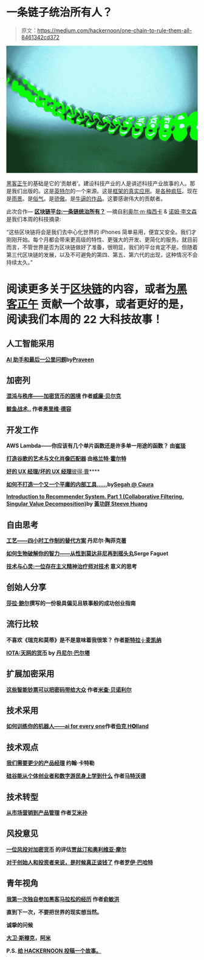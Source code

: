 # 一条链子统治所有人？

> 原文：<https://medium.com/hackernoon/one-chain-to-rule-them-all-8461342cd372>

![](img/7ae2910f1f2b95cbb5ed01d0df8c222c.png)

[黑客正午](http://hackernoon.com)的基础是它的‘贡献者’。建设科技产业的人是讲述科技产业故事的人。那是我们出版的。这是[英特尔](https://twitter.com/DonathanDon1/status/957771108941488128)的一个来源。这是[框架的真实应用](https://twitter.com/imkmf/status/956659847092568065)。是[各种疯狂](https://twitter.com/CodyBrown/status/958421719877865473)。现在是[雨景](https://twitter.com/siffogh3/status/958044861948743680)。是[俗气](https://twitter.com/_satelliteeyes/status/958367146123276288)。是[骄傲](https://twitter.com/fluffymaccoy/status/956287378880163840)。是[牛逼的作品](https://twitter.com/CryptoSwiper/status/958115246467674113)。这要感谢伟大的贡献者。

此次合作— [**区块链平台:一条链统治所有？**](https://hackernoon.com/blockchain-platforms-one-chain-to-rule-them-all-f3f7dda84bae) —摘自[利奥尔·m·梅西卡](https://medium.com/u/4af0b20f45b3?source=post_page-----8461342cd372--------------------------------) & [诺姆·李文森](https://medium.com/u/409f06c945b0?source=post_page-----8461342cd372--------------------------------)是我们本周的科技摘录:

“这些区块链将会是我们去中心化世界的 iPhones 简单易用，便宜又安全。我们才刚刚开始。每个月都会带来更高级的特性、更强大的开发、更简化的服务。就目前而言，不管世界是否为区块链做好了准备，很明显，我们的平台肯定不是。但随着第三代区块链的发展，以及不可避免的第四、第五、第六代的出现，这种情况不会持续太久。”

# 阅读更多关于[区块链](https://hackernoon.com/blockchain/home)的内容，或者[为黑客正午](https://goo.gl/gf146p) **贡献一个故事，或者更好的是，阅读我们本周的 22 大科技故事！**

## 人工智能采用

[**AI 助手和最后一公里问题**](https://hackernoon.com/ai-assistants-the-last-mile-problem-b995c5aa7e37)**by[Praveen](https://medium.com/u/f902020eaf5f?source=post_page-----8461342cd372--------------------------------)**

## **加密列**

**[**混沌与秩序——加密货币的困境**](https://hackernoon.com/chaos-vs-order-the-cryptocurrency-dilemma-2695835f59be) 作者[威廉·贝尔克](https://medium.com/u/ab484d14ed49?source=post_page-----8461342cd372--------------------------------)**

**[**鲸鱼战术..**](https://hackernoon.com/whale-tactics-f19b3f33ea92) 作者[奥里维·德容](https://medium.com/u/b654c5d2a0af?source=post_page-----8461342cd372--------------------------------)**

## **开发工作**

**AWS Lambda——你应该有几个单片函数还是许多单一用途的函数？ 由[崔琰](https://medium.com/u/d00f1e6b06a2?source=post_page-----8461342cd372--------------------------------)**

**[**打造谷歌的艺术与文化肖像匹配器**](https://hackernoon.com/building-googles-art-and-culture-portrait-matcher-8abc040e9a10) 由[格兰特·霍尔特](https://medium.com/u/11f42e1349cb?source=post_page-----8461342cd372--------------------------------)**

**[**好的 UX 经理/坏的 UX 经理**](https://hackernoon.com/good-ux-manager-bad-ux-manager-33df51f7367c)**[彼得·曹](https://medium.com/u/21867366208a?source=post_page-----8461342cd372--------------------------------)****

****[**如何不打造一个又一个平庸的内部工具……**](https://hackernoon.com/why-does-the-boss-want-you-to-build-that-software-in-house-84c0c2afeb4d)**by[Segah @ Caura](https://medium.com/u/ece246552996?source=post_page-----8461342cd372--------------------------------)******

******[**Introduction to Recommender System. Part 1 (Collaborative Filtering, Singular Value Decomposition)**](https://hackernoon.com/introduction-to-recommender-system-part-1-collaborative-filtering-singular-value-decomposition-44c9659c5e75)by [黃功詳 Steeve Huang](https://medium.com/u/2fc7b9c3f02a?source=post_page-----8461342cd372--------------------------------)******

## ****自由思考****

****[**工艺——四小时工作制的替代方案**](https://hackernoon.com/craftsmanship-the-alternative-to-the-four-hour-work-week-mindset-e464a2dd34f4) 丹尼尔·陶菲克[著](https://medium.com/u/5194099f5656?source=post_page-----8461342cd372--------------------------------)****

****[**如何生物破解你的智力——从性到莫达非尼再到摇头丸**](https://hackernoon.com/biohack-your-intelligence-now-or-become-obsolete-97cdd15e395f)**Serge Faguet******

******[**技术与心灵:一位存在主义精神治疗师对技术**](https://hackernoon.com/technology-and-the-mind-an-existential-psychotherapists-thoughts-on-the-meaning-of-tech-308fe7b223f3) 意义的思考******

## ****创始人分享****

****[](https://hackernoon.com/a-highly-biased-and-anecdotal-guide-to-founding-a-successful-startup-64ca9f6f9a69)**[莎拉·鲍尔](https://medium.com/u/6cf49a0654ef?source=post_page-----8461342cd372--------------------------------)撰写的一份极具偏见且轶事般的成功创业指南******

## ****流行比较****

****不喜欢《瑞克和莫蒂》是不是意味着我很笨？ 作者[斯特拉·j·麦凯纳](https://medium.com/u/679fdd17b604?source=post_page-----8461342cd372--------------------------------)****

****[**IOTA:天网的货币**](https://hackernoon.com/iota-the-currency-of-skynet-281b6abaec5) by [丹尼尔·巴尔塔](https://medium.com/u/20bd85b6b74f?source=post_page-----8461342cd372--------------------------------)****

## ****扩展加密采用****

****[**这些智能钞票可以把密码带给大众**](https://hackernoon.com/these-smart-banknotes-could-bring-crypto-to-the-masses-4be57bcca1c7) 作者[米查·贝诺利尔](https://medium.com/u/29e3a84161a0?source=post_page-----8461342cd372--------------------------------)****

## ****技术采用****

****[**如何训练你的机器人——ai for every one**](https://hackernoon.com/how-to-train-your-robot-ai-for-everyone-69b96ad943e5)**作者[伯克 H✪lland](https://medium.com/u/d4377b6d15d2?source=post_page-----8461342cd372--------------------------------)******

## ******技术观点******

******[**我们需要更少的产品经理**](https://hackernoon.com/we-need-fewer-product-managers-50e47dfd95a0) 约翰·卡特勒******

****[**硅谷能从个体创业者和数字游民身上学到什么**](https://hackernoon.com/what-silicon-valley-can-learn-from-solopreneurs-and-digital-nomads-2f6b889dcf6d) 作者[马特沃德](https://medium.com/u/de3bd78f4455?source=post_page-----8461342cd372--------------------------------)****

## ****技术转型****

****[**从市场营销到产品管理**](https://hackernoon.com/from-marketing-to-product-management-3de21282c7ce) 作者[艾米孙](https://medium.com/u/51778885c225?source=post_page-----8461342cd372--------------------------------)****

## ****风投意见****

****[**一位风投对加密货币**](https://hackernoon.com/a-framework-for-evaluating-cryptocurrencies-e1b504179848) 的评估[贾丝汀和奥利维亚·摩尔](https://medium.com/u/70a549618355?source=post_page-----8461342cd372--------------------------------)****

****[**对于创始人和投资者来说，是时候真正谈钱了**](https://hackernoon.com/for-founders-and-investors-its-time-for-real-talk-about-money-b669ae467f92) 作者[罗伊·巴哈特](https://medium.com/u/9ed065b7bce9?source=post_page-----8461342cd372--------------------------------)****

## ****青年视角****

****[**我第一次独自参加黑客马拉松的经历**](https://hackernoon.com/my-first-experience-attending-a-hackathon-alone-at-riot-games-d7b3780920e2) 作者[俞敏洪](https://medium.com/u/aea166d91e36?source=post_page-----8461342cd372--------------------------------)****

****直到下一次，不要把世界的现实想当然。****

****诚挚的问候****

****[大卫·斯穆克](http://www.davidsmooke.net/)，[阿米](https://medium.com/u/1fedc8fffada?source=post_page-----8461342cd372--------------------------------)****

****P.S. [**给 HACKERNOON 投稿一个故事。**](https://goo.gl/gf146p)****
